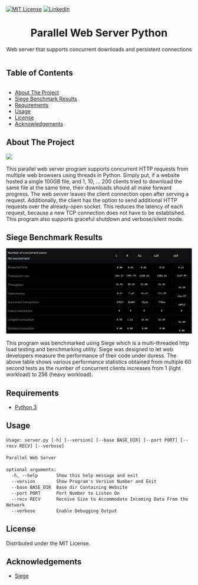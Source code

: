 [![MIT License][license-shield]][license-url]
[![LinkedIn][linkedin-shield]][linkedin-url]
<br>

<h1 align='center'> Parallel Web Server Python </h1>
<p align='center'>Web server that supports concurrent downloads and persistent connections</p>
<summary><h2 style="display: inline-block">Table of Contents</h2></summary>

- [About The Project](#about)
- [Siege Benchmark Results](#benchmark)
- [Requirements](#req)
- [Usage](#usage)
- [License](#license)
- [Acknowledgements](#ack)

<h2 id='about'>About The Project</h2>
<img src='Screenshot.png'>
<p>This parallel web server program supports concurrent HTTP requests from multiple web browsers using threads in Python. Simply put, if a website hosted a single 100GB file, and 1, 10, ... 200 clients tried to download the same file at the same time, their downloads should all make forward progress. The web server leaves the client connection open after serving a request. Additionally, the client has the option to send additional HTTP requests over the already-open socket. This reduces the latency of each request, because a new TCP connection does not have to be established. This program also supports graceful shutdown and verbose/silent mode.</p>

<h2 id='benchmark'>Siege Benchmark Results</h2>
<img src='Benchmark.png'>
<p> This program was benchmarked using Siege which is a multi-threaded http load testing and benchmarking utility. Siege was designed to let web developers measure the performance of their code under duress. The above table shows various performance statistics obtained from multiple 60 second tests as the number of concurrent clients increases from 1 (light workload) to 256 (heavy workload).</p>
<h2 id='req'>Requirements</h2>

* [Python 3](https://www.python.org)

<h2 id='usage'>Usage</h2>

```
Usage: server.py [-h] [--version] [--base BASE_DIR] [--port PORT] [--recv RECV] [--verbose]

Parallel Web Server

optional arguments:
  -h, --help       Show this help message and exit
  --version        Show Program's Version Number and Exit
  --base BASE_DIR  Base dir Containing Website
  --port PORT      Port Number to Listen On
  --recv RECV      Receive Size to Accommodate Incoming Data From the Network
  --verbose        Enable Debugging Output
```

<h2 id='license'>License</h2>
<p>Distributed under the MIT License.</p>

<h2 id='ack'>Acknowledgements</h2>

* [Siege](https://www.joedog.org/siege-home/)


[license-shield]: https://img.shields.io/github/license/othneildrew/Best-README-Template.svg?style=for-the-badge
[license-url]: https://github.com/i0nics/parallel-web-server-python/blob/main/LICENSE
[linkedin-shield]: https://img.shields.io/badge/-LinkedIn-black.svg?style=for-the-badge&logo=linkedin&colorB=555
[linkedin-url]: https://linkedin.com/in/bikramce

